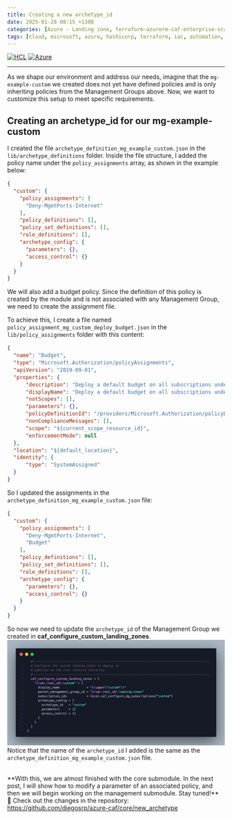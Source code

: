 ```yaml
---
title: Creating a new archetype_id
date: 2025-01-28 00:15 +1300
categories: [Azure - Landing zone, terraform-azurerm-caf-enterprise-scale]
tags: [cloud, microsoft, azure, hashicorp, terraform, iac, automation, infrastructure, security, governance, core, caf, management, policy, enterprise-scale]
---
```


[![HCL](https://img.shields.io/badge/language-HCL-blueviolet)](https://www.terraform.io/)
[![Azure](https://img.shields.io/badge/provider-Azure-blue)](https://registry.terraform.io/providers/hashicorp/azurerm/latest)

---

As we shape our environment and address our needs, imagine that the `mg-example-custom` we created does not yet have defined policies and is only inheriting policies from the Management Groups above. Now, we want to customize this setup to meet specific requirements.

## Creating an archetype_id for our mg-example-custom
I created the file `archetype_definition_mg_example_custom.json` in the `lib/archetype_definitions` folder. Inside the file structure, I added the policy name under the `policy_assignments` array, as shown in the example below:

```json
{
  "custom": {
    "policy_assignments": [
      "Deny-MgmtPorts-Internet"
    ],
    "policy_definitions": [],
    "policy_set_definitions": [],
    "role_definitions": [],
    "archetype_config": {
      "parameters": {},
      "access_control": {}
    }
  }
}
```

We will also add a budget policy. Since the definition of this policy is created by the module and is not associated with any Management Group, we need to create the assignment file.

To achieve this, I create a file named `policy_assignment_mg_custom_deploy_budget.json` in the `lib/policy_assignments` folder with this content:
```json
{
  "name": "Budget",
  "type": "Microsoft.Authorization/policyAssignments",
  "apiVersion": "2019-09-01",
  "properties": {
      "description": "Deploy a default budget on all subscriptions under the assigned scope",
      "displayName": "Deploy a default budget on all subscriptions under the assigned scope",
      "notScopes": [],
      "parameters": {},
      "policyDefinitionId": "/providers/Microsoft.Authorization/policyDefinitions/Deploy-Budget",
      "nonComplianceMessages": [],
      "scope": "${current_scope_resource_id}",
      "enforcementMode": null
  },
  "location": "${default_location}",
  "identity": {
      "type": "SystemAssigned"
  }
}
```

So I updated the assignments in the `archetype_definition_mg_example_custom.json` file:

```json
{
  "custom": {
    "policy_assignments": [
      "Deny-MgmtPorts-Internet",
      "Budget"
    ],
    "policy_definitions": [],
    "policy_set_definitions": [],
    "role_definitions": [],
    "archetype_config": {
      "parameters": {},
      "access_control": {}
    }
  }
}
```


So now we need to update the `archetype_id` of the Management Group we created in **caf_configure_custom_landing_zones**.
![](/assets/img/posts/new_archetype.png)
Notice that the name of the `archetype_id` I added is the same as the `archetype_definition_mg_example_custom.json` file.

<br>
**With this, we are almost finished with the core submodule. In the next post, I will show how to modify a parameter of an associated policy, and then we will begin working on the management submodule. Stay tuned!**

<br>
🔗 Check out the changes in the repository: <a href="https://github.com/diegosrp/azure-caf/tree/v1.0.5/core" target="_blank">https://github.com/diegosrp/azure-caf/core/new_archetype</a>
